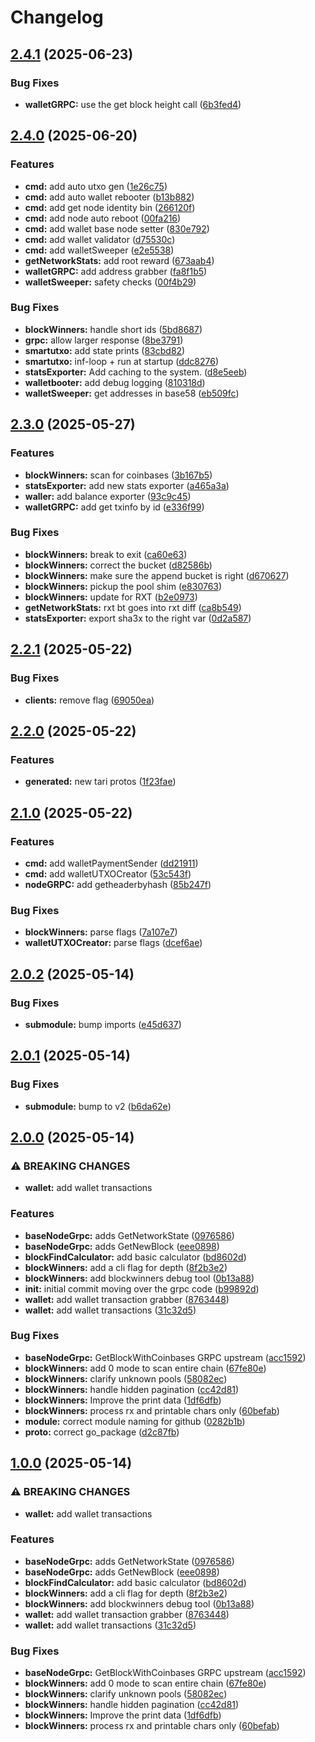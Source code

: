 # Changelog

## [2.4.1](https://github.com/Snipa22/go-tari-grpc-lib/compare/v2.4.0...v2.4.1) (2025-06-23)


### Bug Fixes

* **walletGRPC:** use the get block height call ([6b3fed4](https://github.com/Snipa22/go-tari-grpc-lib/commit/6b3fed4b74a2262780aeb6d66b9b2afe6ed5a687))

## [2.4.0](https://github.com/Snipa22/go-tari-grpc-lib/compare/v2.3.0...v2.4.0) (2025-06-20)


### Features

* **cmd:** add auto utxo gen ([1e26c75](https://github.com/Snipa22/go-tari-grpc-lib/commit/1e26c7584e66c2292f40f920104285f73c46c79a))
* **cmd:** add auto wallet rebooter ([b13b882](https://github.com/Snipa22/go-tari-grpc-lib/commit/b13b8827d9ea35a897a63b57544724a532c1aa18))
* **cmd:** add get node identity bin ([266120f](https://github.com/Snipa22/go-tari-grpc-lib/commit/266120f31ed082428428ece152e68c7353f625a6))
* **cmd:** add node auto reboot ([00fa216](https://github.com/Snipa22/go-tari-grpc-lib/commit/00fa2162aba51af5025ed93ea6b7bb0ef6877660))
* **cmd:** add wallet base node setter ([830e792](https://github.com/Snipa22/go-tari-grpc-lib/commit/830e7928be025cf518e4848e9dfc46637b6a78ac))
* **cmd:** add wallet validator ([d75530c](https://github.com/Snipa22/go-tari-grpc-lib/commit/d75530c02725c693c3b64fceaf190d4f20fc24fa))
* **cmd:** add walletSweeper ([e2e5538](https://github.com/Snipa22/go-tari-grpc-lib/commit/e2e553802eccb344c4db01a06ddb3d938105e140))
* **getNetworkStats:** add root reward ([673aab4](https://github.com/Snipa22/go-tari-grpc-lib/commit/673aab49d81bf35f9abef5a6ba191785169729a8))
* **walletGRPC:** add address grabber ([fa8f1b5](https://github.com/Snipa22/go-tari-grpc-lib/commit/fa8f1b5d26c5f7e929a9b076ce4778677b3db58f))
* **walletSweeper:** safety checks ([00f4b29](https://github.com/Snipa22/go-tari-grpc-lib/commit/00f4b299f1eebb6c00a628a3bf9959dafe1e0811))


### Bug Fixes

* **blockWinners:** handle short ids ([5bd8687](https://github.com/Snipa22/go-tari-grpc-lib/commit/5bd8687b4bf75925ebaf2fc7975ecdf0110123b6))
* **grpc:** allow larger response ([8be3791](https://github.com/Snipa22/go-tari-grpc-lib/commit/8be37918767f5676482ebc5782db78ce7ed2c933))
* **smartutxo:** add state prints ([83cbd82](https://github.com/Snipa22/go-tari-grpc-lib/commit/83cbd82a05f211f7ed4a0aa50acafa382ee2d0a8))
* **smartutxo:** inf-loop + run at startup ([ddc8276](https://github.com/Snipa22/go-tari-grpc-lib/commit/ddc82767ae427567d684b3ef24bbc519d23263d5))
* **statsExporter:** Add caching to the system. ([d8e5eeb](https://github.com/Snipa22/go-tari-grpc-lib/commit/d8e5eeb9bea088b24d48d8ba287bddb214283e0f))
* **walletbooter:** add debug logging ([810318d](https://github.com/Snipa22/go-tari-grpc-lib/commit/810318d5fa835968f23397479dba37d963a846bd))
* **walletSweeper:** get addresses in base58 ([eb509fc](https://github.com/Snipa22/go-tari-grpc-lib/commit/eb509fc43c18073abed0020d130f3741a91aa747))

## [2.3.0](https://github.com/Snipa22/go-tari-grpc-lib/compare/v2.2.1...v2.3.0) (2025-05-27)


### Features

* **blockWinners:** scan for coinbases ([3b167b5](https://github.com/Snipa22/go-tari-grpc-lib/commit/3b167b59252dc613725ebd79cf082a44e6eae8a3))
* **statsExporter:** add new stats exporter ([a465a3a](https://github.com/Snipa22/go-tari-grpc-lib/commit/a465a3a0f0244fb21ad659ebc44d0d86b33473ff))
* **waller:** add balance exporter ([93c9c45](https://github.com/Snipa22/go-tari-grpc-lib/commit/93c9c45a8f596cf44049e515516975b1c899b710))
* **walletGRPC:** add get txinfo by id ([e336f99](https://github.com/Snipa22/go-tari-grpc-lib/commit/e336f99e4acfe6b1d39e8f35d24b5844ba284068))


### Bug Fixes

* **blockWinners:** break to exit ([ca60e63](https://github.com/Snipa22/go-tari-grpc-lib/commit/ca60e63a0887c6e85afcd93bd3249ac2d7116745))
* **blockWinners:** correct the bucket ([d82586b](https://github.com/Snipa22/go-tari-grpc-lib/commit/d82586b05ef7e8eeb9cd62e33c1055cfaebe8c5a))
* **blockWinners:** make sure the append bucket is right ([d670627](https://github.com/Snipa22/go-tari-grpc-lib/commit/d670627b5274d2598e39e115cb3a61ed4df5216b))
* **blockWinners:** pickup the pool shim ([e830763](https://github.com/Snipa22/go-tari-grpc-lib/commit/e830763192f4a79cf3ee51255a5ece4a2195893e))
* **blockWinners:** update for RXT ([b2e0973](https://github.com/Snipa22/go-tari-grpc-lib/commit/b2e097388d0919426d0376bf894c4103dfe476aa))
* **getNetworkStats:** rxt bt goes into rxt diff ([ca8b549](https://github.com/Snipa22/go-tari-grpc-lib/commit/ca8b5499b46276f3f6dd9ddff7646e82d9c0d68b))
* **statsExporter:** export sha3x to the right var ([0d2a587](https://github.com/Snipa22/go-tari-grpc-lib/commit/0d2a5870efc7e9d92259c285b329211b41a5482f))

## [2.2.1](https://github.com/Snipa22/go-tari-grpc-lib/compare/v2.2.0...v2.2.1) (2025-05-22)


### Bug Fixes

* **clients:** remove flag ([69050ea](https://github.com/Snipa22/go-tari-grpc-lib/commit/69050ead4190800f3dc1b83e8bf404a9d63b3cca))

## [2.2.0](https://github.com/Snipa22/go-tari-grpc-lib/compare/v2.1.0...v2.2.0) (2025-05-22)


### Features

* **generated:** new tari protos ([1f23fae](https://github.com/Snipa22/go-tari-grpc-lib/commit/1f23fae4906f8cc9f70c8e1d2019b0831f5e9156))

## [2.1.0](https://github.com/Snipa22/go-tari-grpc-lib/compare/v2.0.2...v2.1.0) (2025-05-22)


### Features

* **cmd:** add walletPaymentSender ([dd21911](https://github.com/Snipa22/go-tari-grpc-lib/commit/dd21911e3d7fc5c0618ab237c880eb641d0499fe))
* **cmd:** add walletUTXOCreator ([53c543f](https://github.com/Snipa22/go-tari-grpc-lib/commit/53c543f2d3916174a767e2cae6bfec17f63de25b))
* **nodeGRPC:** add getheaderbyhash ([85b247f](https://github.com/Snipa22/go-tari-grpc-lib/commit/85b247f9d797dae6feb7087acc08d7a416d96536))


### Bug Fixes

* **blockWinners:** parse flags ([7a107e7](https://github.com/Snipa22/go-tari-grpc-lib/commit/7a107e77ccda14ecf99cc22cd639a9eeb3f91703))
* **walletUTXOCreator:** parse flags ([dcef6ae](https://github.com/Snipa22/go-tari-grpc-lib/commit/dcef6ae23f16f3d8d57e47de4c746946bd1540cd))

## [2.0.2](https://github.com/Snipa22/go-tari-grpc-lib/compare/v2.0.1...v2.0.2) (2025-05-14)


### Bug Fixes

* **submodule:** bump imports ([e45d637](https://github.com/Snipa22/go-tari-grpc-lib/commit/e45d63705673288a95152dc0bdfe7c98b9936c1f))

## [2.0.1](https://github.com/Snipa22/go-tari-grpc-lib/compare/v2.0.0...v2.0.1) (2025-05-14)


### Bug Fixes

* **submodule:** bump to v2 ([b6da62e](https://github.com/Snipa22/go-tari-grpc-lib/commit/b6da62e111b4489faf3d25df2bc21f14cbfec516))

## [2.0.0](https://github.com/Snipa22/go-tari-grpc-lib/compare/v1.0.0...v2.0.0) (2025-05-14)


### ⚠ BREAKING CHANGES

* **wallet:** add wallet transactions

### Features

* **baseNodeGrpc:** adds GetNetworkState ([0976586](https://github.com/Snipa22/go-tari-grpc-lib/commit/0976586742263e566b6246cf637316a333da88ee))
* **baseNodeGrpc:** adds GetNewBlock ([eee0898](https://github.com/Snipa22/go-tari-grpc-lib/commit/eee0898570e2fa2a39539fcdeb97a03279b62480))
* **blockFindCalculator:** add basic calculator ([bd8602d](https://github.com/Snipa22/go-tari-grpc-lib/commit/bd8602d276840a565e696e6ebbe03586a25fe587))
* **blockWinners:** add a cli flag for depth ([8f2b3e2](https://github.com/Snipa22/go-tari-grpc-lib/commit/8f2b3e2a880049c42937dd7b537ec81a18a9a668))
* **blockWinners:** add blockwinners debug tool ([0b13a88](https://github.com/Snipa22/go-tari-grpc-lib/commit/0b13a8847806757c76191685908a85c62d0ae7a2))
* **init:** initial commit moving over the grpc code ([b99892d](https://github.com/Snipa22/go-tari-grpc-lib/commit/b99892d383183fa264bb1f7c9bda0dc5bc9fedb0))
* **wallet:** add wallet transaction grabber ([8763448](https://github.com/Snipa22/go-tari-grpc-lib/commit/87634489a0d02f5ad4964695e9428f73c68b44e6))
* **wallet:** add wallet transactions ([31c32d5](https://github.com/Snipa22/go-tari-grpc-lib/commit/31c32d5825b4d0a878cb940f06ce30e55fa0185b))


### Bug Fixes

* **baseNodeGrpc:** GetBlockWithCoinbases GRPC upstream ([acc1592](https://github.com/Snipa22/go-tari-grpc-lib/commit/acc1592d3c0ea6140a48b9106cace1b9b5a26801))
* **blockWinners:** add 0 mode to scan entire chain ([67fe80e](https://github.com/Snipa22/go-tari-grpc-lib/commit/67fe80ee0a3c57495f23ace06e94ff7b1fa9daa6))
* **blockWinners:** clarify unknown pools ([58082ec](https://github.com/Snipa22/go-tari-grpc-lib/commit/58082ec6ad4d99c5bdaac823e61e5a32c314a93d))
* **blockWinners:** handle hidden pagination ([cc42d81](https://github.com/Snipa22/go-tari-grpc-lib/commit/cc42d8168a368c3049520ff0f4c77a571d9a2ceb))
* **blockWinners:** Improve the print data ([1df6dfb](https://github.com/Snipa22/go-tari-grpc-lib/commit/1df6dfb64810d95f88ba8412c28d5c0eb98295d4))
* **blockWinners:** process rx and printable chars only ([60befab](https://github.com/Snipa22/go-tari-grpc-lib/commit/60befab93f4e11b04ad543736862d11ca2cf7216))
* **module:** correct module naming for github ([0282b1b](https://github.com/Snipa22/go-tari-grpc-lib/commit/0282b1bc7ddbe000136d440e3655de0e6a41cf2f))
* **proto:** correct go_package ([d2c87fb](https://github.com/Snipa22/go-tari-grpc-lib/commit/d2c87fbc919a760c65702b7ed63dc728ec71151c))

## [1.0.0](https://github.com/Snipa22/go-tari-grpc-lib/compare/v0.0.1...v1.0.0) (2025-05-14)


### ⚠ BREAKING CHANGES

* **wallet:** add wallet transactions

### Features

* **baseNodeGrpc:** adds GetNetworkState ([0976586](https://github.com/Snipa22/go-tari-grpc-lib/commit/0976586742263e566b6246cf637316a333da88ee))
* **baseNodeGrpc:** adds GetNewBlock ([eee0898](https://github.com/Snipa22/go-tari-grpc-lib/commit/eee0898570e2fa2a39539fcdeb97a03279b62480))
* **blockFindCalculator:** add basic calculator ([bd8602d](https://github.com/Snipa22/go-tari-grpc-lib/commit/bd8602d276840a565e696e6ebbe03586a25fe587))
* **blockWinners:** add a cli flag for depth ([8f2b3e2](https://github.com/Snipa22/go-tari-grpc-lib/commit/8f2b3e2a880049c42937dd7b537ec81a18a9a668))
* **blockWinners:** add blockwinners debug tool ([0b13a88](https://github.com/Snipa22/go-tari-grpc-lib/commit/0b13a8847806757c76191685908a85c62d0ae7a2))
* **wallet:** add wallet transaction grabber ([8763448](https://github.com/Snipa22/go-tari-grpc-lib/commit/87634489a0d02f5ad4964695e9428f73c68b44e6))
* **wallet:** add wallet transactions ([31c32d5](https://github.com/Snipa22/go-tari-grpc-lib/commit/31c32d5825b4d0a878cb940f06ce30e55fa0185b))


### Bug Fixes

* **baseNodeGrpc:** GetBlockWithCoinbases GRPC upstream ([acc1592](https://github.com/Snipa22/go-tari-grpc-lib/commit/acc1592d3c0ea6140a48b9106cace1b9b5a26801))
* **blockWinners:** add 0 mode to scan entire chain ([67fe80e](https://github.com/Snipa22/go-tari-grpc-lib/commit/67fe80ee0a3c57495f23ace06e94ff7b1fa9daa6))
* **blockWinners:** clarify unknown pools ([58082ec](https://github.com/Snipa22/go-tari-grpc-lib/commit/58082ec6ad4d99c5bdaac823e61e5a32c314a93d))
* **blockWinners:** handle hidden pagination ([cc42d81](https://github.com/Snipa22/go-tari-grpc-lib/commit/cc42d8168a368c3049520ff0f4c77a571d9a2ceb))
* **blockWinners:** Improve the print data ([1df6dfb](https://github.com/Snipa22/go-tari-grpc-lib/commit/1df6dfb64810d95f88ba8412c28d5c0eb98295d4))
* **blockWinners:** process rx and printable chars only ([60befab](https://github.com/Snipa22/go-tari-grpc-lib/commit/60befab93f4e11b04ad543736862d11ca2cf7216))
